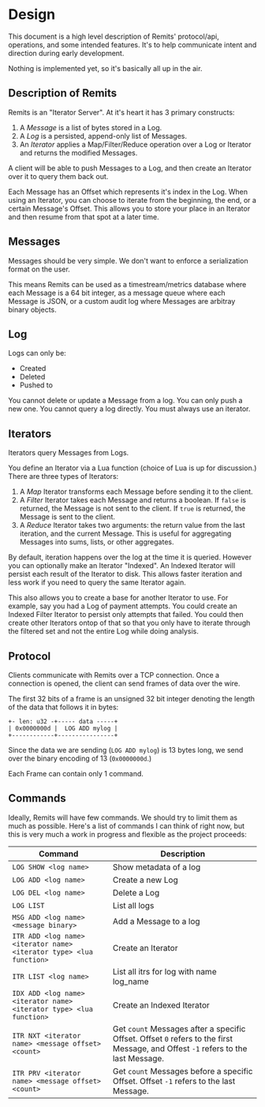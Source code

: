 # Design

This document is a high level description of Remits' protocol/api, operations,
and some intended features. It's to help communicate intent and direction during
early development.

Nothing is implemented yet, so it's basically all up in the air.

## Description of Remits

Remits is an "Iterator Server". At it's heart it has 3 primary constructs:

  1. A *Message* is a list of bytes stored in a Log.
  2. A *Log* is a persisted, append-only list of Messages.
  3. An *Iterator* applies a Map/Filter/Reduce operation over a Log or Iterator
     and returns the modified Messages.

A client will be able to push Messages to a Log, and then create an Iterator
over it to query them back out.

Each Message has an Offset which represents it's index in the Log. When using
an Iterator, you can choose to iterate from the beginning, the end, or a certain
Message's Offset. This allows you to store your place in an Iterator and then
resume from that spot at a later time.

## Messages

Messages should be very simple.
We don't want to enforce a serialization format on the user.

This means Remits can be used as a timestream/metrics database where each
Message is a 64 bit integer, as a message queue where each Message is JSON, or
a custom audit log where Messages are arbitray binary objects.

## Log

Logs can only be:

* Created
* Deleted
* Pushed to

You cannot delete or update a Message from a log. You can only push a new one.
You cannot query a log directly. You must always use an iterator.

## Iterators

Iterators query Messages from Logs.

You define an Iterator via a Lua function (choice of Lua is up for discussion.)
There are three types of Iterators:

  1. A *Map* Iterator transforms each Message before sending it to the client.
  2. A *Filter* Iterator takes each Message and returns a boolean. If `false`
     is returned, the Message is not sent to the client. If `true` is returned,
     the Message is sent to the client.
  3. A *Reduce* Iterator takes two arguments: the return value from the last
     iteration, and the current Message. This is useful for aggregating Messages
     into sums, lists, or other aggregates.

By default, iteration happens over the log at the time it is queried.
However you can optionally make an Iterator "Indexed".  An Indexed Iterator
will persist each result of the Iterator to disk. This allows faster iteration
and less work if you need to query the same Iterator again.

This also allows you to create a base for another Iterator to use.
For example, say you had a Log of payment attempts. You could create an Indexed
Filter Iterator to persist only attempts that failed. You could then create
other Iterators ontop of that so that you only have to iterate through the
filtered set and not the entire Log while doing analysis.

## Protocol

Clients communicate with Remits over a TCP connection.
Once a connection is opened, the client can send frames of data over the wire.

The first 32 bits of a frame is an unsigned 32 bit integer denoting the length
of the data that follows it in bytes:

```
+- len: u32 -+----- data -----+
| 0x0000000d |  LOG ADD mylog |
+------------+----------------+
```

Since the data we are sending (`LOG ADD mylog`) is 13 bytes long, we send over
the binary encoding of 13 (`0x0000000d`.)

Each Frame can contain only 1 command.

## Commands

Ideally, Remits will have few commands. We should try to limit them as much as
possible. Here's a list of commands I can think of right now, but this is very
much a work in progress and flexible as the project proceeds:

Command                                             | Description
----------------------------------------------------|----------------
`LOG SHOW <log name>`                                | Show metadata of a log
`LOG ADD <log name>`                                | Create a new Log
`LOG DEL <log name>`                                | Delete a Log
`LOG LIST`                                | List all logs
`MSG ADD <log name> <message binary>`               | Add a Message to a log
`ITR ADD <log name> <iterator name> <iterator type> <lua function>` | Create an Iterator
`ITR LIST <log name>`                                | List all itrs for log with name log_name
`IDX ADD <log name> <iterator name> <iterator type> <lua function>` | Create an Indexed Iterator
`ITR NXT <iterator name> <message offset> <count>`      | Get `count` Messages after a specific Offset. Offset `0` refers to the first Message, and Offest `-1` refers to the last Message.
`ITR PRV <iterator name> <message offset> <count>`      | Get `count` Messages before a specific Offset. Offset `-1` refers to the last Message.
